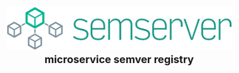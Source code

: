 <h1 align="center">
	<img width="600" alt="Semserver" src="images/logo.png"><br>
	<sup>microservice semver registry</sup>
</h1>
